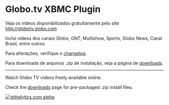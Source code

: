 # Globo.tv XBMC Plugin

Veja os vídeos disponibilizados gratuitamente pelo site http://globotv.globo.com

Inclui vídeos dos canais Globo, GNT, Multishow, Sportv, Globo News, Canal Brasil, entre outros.

Para alterações, verifique o [changelog](https://github.com/vitorhirota/plugin.video.globotv/blob/master/changelog.txt).

Para downloads de arquivos .zip de instalação, veja a página de [downloads](https://github.com/vitorhirota/plugin.video.globotv/downloads).

--- 

Watch Globo TV videos freely available online.

Check the [downloads](https://github.com/vitorhirota/plugin.video.globotv/downloads) page for pre-packaged .zip install files.

[![githalytics.com alpha](https://cruel-carlota.pagodabox.com/8f485bc414511ca598e31767d5746cdf "githalytics.com")](http://githalytics.com/vitorhirota/plugin.video.globotv)
